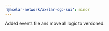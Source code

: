 ```yaml
---
'@axelar-network/axelar-cgp-sui': minor
---
```


Added events file and move all logic to versioned.

